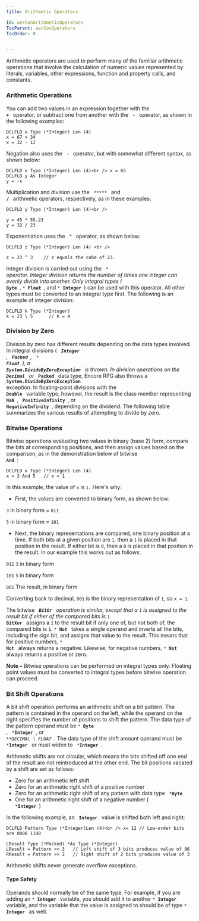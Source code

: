 ```yaml
---
title: Arithmetic Operators

Id: aerConArithmeticOperators
TocParent: aerConOperators
TocOrder: 0


---
```


Arithmetic operators are used to perform many of the familiar arithmetic operations that involve the calculation of numeric values represented by literals, variables, other expressions, function and property calls, and constants. 

### Arithmetic Operations
You can add two values in an expression together with the <code> **+** </code> operator, or subtract one from another with the <code> **-** </code> operator, as shown in the following examples: 

```
DCLFLD x Type (*Integer) Len (4)
x = 67 + 34
x = 32 - 12
```

Negation also uses the <code> **-** </code> operator, but with somewhat different syntax, as shown below: 

```
DCLFLD x Type (*Integer) Len (4)<br /> x = 65
DCLFLD y As Integer
y = -x
```

Multiplication and division use the <code> ***** </code> and <code> **/** </code> arithmetic operators, respectively, as in these examples: 

```
DCLFLD y Type (*Integer) Len (4)<br />

y = 45 * 55.23
y = 32 / 23
```

Exponentiation uses the <code> **^** </code> operator, as shown below:

```
DCLFLD z Type (*Integer) Len (4) <br />

z = 23 ^ 3    // z equals the cube of 23.
```

Integer division is carried out using the <code> **\** </code> operator. Integer division returns the number of times one integer can evenly divide into another. Only integral types (<code>* **Byte** </code>, <code>* **Float** </code>, and <code>* **Integer** </code>) can be used with this operator. All other types must be converted to an integral type first. The following is an example of integer division: 

```
DCLFLD k Type (*Integer)
k = 23 \ 5      // k = 4
```

### Division by Zero
Division by zero has different results depending on the data types involved. In integral divisions ( <code> ***Integer** </code>, <code> ***Packed** </code>, <code> * **Float** </code>), a <code> **System.DivideByZeroException** </code> is thrown. In division operations on the <code>* **Decimal** </code> or <code>* **Packed** </code> data type, Encore RPG also throws a <code> **System.DivideByZeroException** </code> exception. In floating-point divisions with the <code> **Double** </code> variable type, however, the result is the class member representing <code> **NaN** </code>, <code> **PositiveInfinity** </code>, or <code> **NegativeInfinity** </code>, depending on the dividend. The following table summarizes the various results of attempting to divide by zero. 

### Bitwise Operations
Bitwise operations evaluating two values in binary (base 2) form, compare the bits at corresponding positions, and then assign values based on the comparison, as in the demonstration below of bitwise <code> **And** </code>: 

```
DCLFLD x Type (*Integer) Len (4)
x = 3 And 5   // x = 1
```

In this example, the value of <code>x</code> is <code><code class="ce">1</code>.</code> Here's why: 

- First, the values are converted to binary form, as shown below:

<code>3</code> in binary form = <code>011</code> 

<code>5</code> in binary form = <code>101</code>
- Next, the binary representations are compared, one binary position at
                a time. If both bits at a given position are <code>1</code>, then a <code>1</code> is placed in that position in the result.
                If either bit is <code>0</code>, then a <code>0</code> is placed in that position in the result. In our example this works
                out as follows:

<code>011</code> <code>3</code> in binary form 

<code>101</code> <code>5</code> in binary form 

<code>001</code> The result, in binary form 

Converting back to decimal, <code>001</code> is the binary representation of <code>1</code>, so <code>x = 1</code>.

The bitwise <code> ***BitOr** </code> operation is similar, except that a <code>1</code> is assigned to the result bit if either of the compared bits is <code>1</code>. <code>* **BitXor** </code> assigns a <code>1</code> to the result bit if only one of, but not both of, the compared bits is <code>1</code>. <code>* **Not** </code> takes a single operand and inverts all the bits, including the sign bit, and assigns that value to the result. This means that for positive numbers, <code>* **Not** </code> always returns a negative. Likewise, for negative numbers, <code>* **Not** </code> always returns a positive or zero. 

<b class="le">Note &#8211;</b> Bitwise operations can be performed on integral types only. Floating point values must be converted to integral types before bitwise operation can proceed. 

### Bit Shift Operations
A bit shift operation performs an arithmetic shift on a bit pattern. The pattern is contained in the operand on the left, while the operand on the right specifies the number of positions to shift the pattern. The data type of the pattern operand must be <code>* **Byte** </code>, <code> ***Integer** </code>, or <code> ***DECIMAL | *FLOAT** </code>. The data type of the shift amount operand must be <code> ***Integer** </code> or must widen to <code> ***Integer** </code>. 

Arithmetic shifts are not circular, which means the bits shifted off one end of the result are not reintroduced at the other end. The bit positions vacated by a shift are set as follows: 

- Zero for an arithmetic left shift
- Zero for an arithmetic right shift of a positive number
- Zero for an arithmetic right shift of any pattern
                with data type <code> ***Byte** </code>
- One for an arithmetic right shift of a negative number (<code> ***Integer** </code>)

In the following example, an <code> **Integer** </code> value is shifted both left and right: 

```
DCLFLD Pattern Type (*Integer)Len (4)<br /> x= 12 // Low-order bits are 0000 1100
```
        
```
LResult Type (*Packed) *As Type (*Integer)
LResult = Pattern << 3   // Left shift of 3 bits produces value of 96
RResult = Pattern >> 2   // Right shift of 2 bits produces value of 3
```

Arithmetic shifts never generate overflow exceptions.

#### Type Safety
Operands should normally be of the same type. For example, if you are adding an <code>* **Integer** </code> variable, you should add it to another <code>* **Integer** </code> variable, and the variable that the value is assigned to should be of type <code>* **Integer** </code> as well. 
